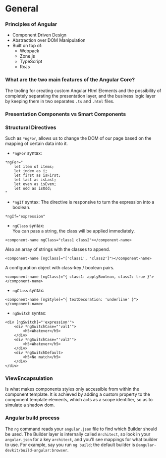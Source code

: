 # General


### Principles of Angular
* Component Driven Design
* Abstraction over DOM Manipulation
* Built on top of:
    * Webpack
    * Zone.js 
    * TypeScript
    * RxJs

### What are the two main features of the Angular Core?
The tooling for creating custom Angular Html Elements and the 
possibility of completely separating the presentation layer, and the business
logic layer by keeping them in two separates `.ts` and `.html` files.

### Presentation Components vs Smart Components

### Structural Directives
Such as `*ngFor`, allows us to change the DOM of our page based on the
mapping of certain data into it.

* `*ngFor` syntax:  
```angular2html
*ngFor="
    let item of items;
    let index as i;
    let first as isFirst;
    let last as isLast;
    let even as isEven;
    let odd as isOdd;
"
```

* `*ngIf` syntax:
The directive is responsive to turn the expression into a boolean.  
```angular2html
*ngIf="expression"
```

* `ngClass` syntax:  
You can pass a string, the class will be applied immediately.
```angular2html
<component-name ngClass="class1 class2"></component-name>
```
Also an array of strings with the classes to append.
```angular2html
<component-name [ngClass]="['class1', 'class2']"></component-name>
```
A configuration object with class-key / boolean pairs.
```angular2html
<component-name [ngClass]="{ class1: applyBoolean, class2: true }"></component-name>
```
* `ngClass` syntax:
```angular2html
<component-name [ngStyle]="{ textDecoration: 'underline' }"></component-name>
```  

* `ngSwitch` syntax:  
```angular2html
<div [ngSwitch]="'expression'">
    <div *ngSwitchCase="'val1'">
        <h5>Whatever</h5>
    </div>
    <div *ngSwitchCase="'val2'">
        <h5>Whatever</h5>
    </div>
    <div *ngSwitchDefault>
        <h5>No match</h5>
    </div>
</div>
```  

### ViewEncapsulation
Is what makes components styles only accessible from within the component
template. It is achieved by adding a custom property to the component 
template elements, which acts as a scope identifier, so as to simulate a shadow dom. 

### Angular build process
The `ng` command reads your `angular.json` file to find which Builder should be used. The Builder layer is internally called `Architect`,
so look in your `angular.json` for a key `architect`, and you'll see mappings for what builder to use. For example, say you run `ng build`;
the default builder is `@angular-devkit/build-angular:browser`.
